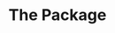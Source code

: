---
title: 'The Package'
taxonomy:
    category:
        - episode
episode: 5 
pc: 805         
written: Jennifer Crittenden |
directed: Andy Ackerman
aired: October 17, 1996
imdb: 
wiki: 
---